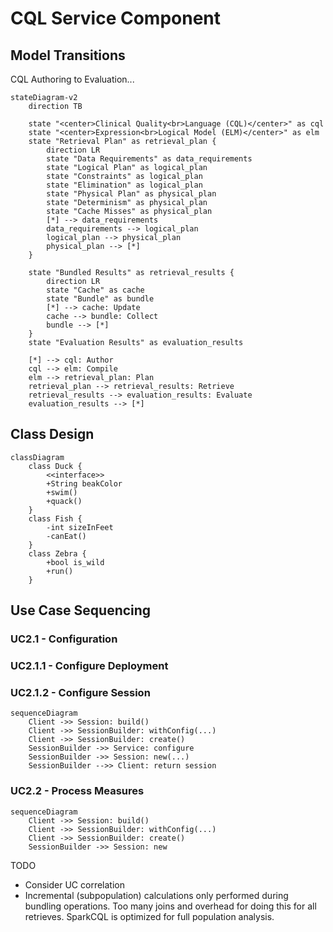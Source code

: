 # CQL Service Component

## Model Transitions

CQL Authoring to Evaluation...

```mermaid
stateDiagram-v2
    direction TB

    state "<center>Clinical Quality<br>Language (CQL)</center>" as cql
    state "<center>Expression<br>Logical Model (ELM)</center>" as elm
    state "Retrieval Plan" as retrieval_plan {
        direction LR
        state "Data Requirements" as data_requirements
        state "Logical Plan" as logical_plan
        state "Constraints" as logical_plan
        state "Elimination" as logical_plan
        state "Physical Plan" as physical_plan
        state "Determinism" as physical_plan
        state "Cache Misses" as physical_plan
        [*] --> data_requirements
        data_requirements --> logical_plan
        logical_plan --> physical_plan
        physical_plan --> [*]
    }

    state "Bundled Results" as retrieval_results {
        direction LR
        state "Cache" as cache
        state "Bundle" as bundle
        [*] --> cache: Update
        cache --> bundle: Collect
        bundle --> [*]
    }
    state "Evaluation Results" as evaluation_results

    [*] --> cql: Author
    cql --> elm: Compile
    elm --> retrieval_plan: Plan
    retrieval_plan --> retrieval_results: Retrieve
    retrieval_results --> evaluation_results: Evaluate
    evaluation_results --> [*]

```

## Class Design
```mermaid
classDiagram
    class Duck {
        <<interface>>
        +String beakColor
        +swim()
        +quack()
    }
    class Fish {
        -int sizeInFeet
        -canEat()
    }
    class Zebra {
        +bool is_wild
        +run()
    }
```

## Use Case Sequencing
### UC2.1 - Configuration

### UC2.1.1 - Configure Deployment

### UC2.1.2 - Configure Session
```mermaid
sequenceDiagram
    Client ->> Session: build()
    Client ->> SessionBuilder: withConfig(...)
    Client ->> SessionBuilder: create()
    SessionBuilder ->> Service: configure
    SessionBuilder ->> Session: new(...)
    SessionBuilder -->> Client: return session
```

### UC2.2 - Process Measures

```mermaid
sequenceDiagram
    Client ->> Session: build()
    Client ->> SessionBuilder: withConfig(...)
    Client ->> SessionBuilder: create()
    SessionBuilder ->> Session: new
```

TODO
- Consider UC correlation
- Incremental (subpopulation) calculations only performed during bundling operations. Too many joins and overhead for doing this for all retrieves. SparkCQL is optimized for full population analysis.